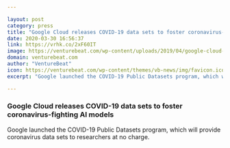 ```yaml
---

layout: post
category: press
title: "Google Cloud releases COVID-19 data sets to foster coronavirus-fighting AI models"
date: 2020-03-30 16:56:37
link: https://vrhk.co/2xF60IT
image: https://venturebeat.com/wp-content/uploads/2019/04/google-cloud-2-e1576177709339.jpg?w=1200&strip=all
domain: venturebeat.com
author: "VentureBeat"
icon: https://venturebeat.com/wp-content/themes/vb-news/img/favicon.ico
excerpt: "Google launched the COVID-19 Public Datasets program, which will provide coronavirus data sets to researchers at no charge."

---
```


### Google Cloud releases COVID-19 data sets to foster coronavirus-fighting AI models

Google launched the COVID-19 Public Datasets program, which will provide coronavirus data sets to researchers at no charge.